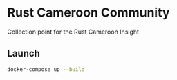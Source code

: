 # Rust Cameroon Community

 Collection point for the Rust Cameroon Insight 
## Launch
```bash
docker-compose up --build 
```

